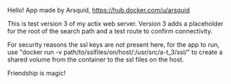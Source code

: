 Hello!
App made by Arsquid, https://hub.docker.com/u/arsquid

This is test version 3 of my actix web server.
Version 3 adds a placeholder for the root of the search path and a test route to confirm connectivity.

For security reasons the ssl keys are not present here,
for the app to run, use "docker run -v path/to/sslfiles/on/host/:/usr/src/a-t_3/ssl/" to create a shared volume from the container to the ssl files on the host.

Friendship is magic!